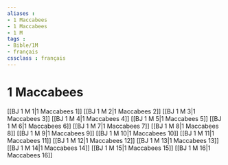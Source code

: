 ```yaml
---
aliases : 
- 1 Maccabees
- 1 Maccabees
- 1 M
tags : 
- Bible/1M
- français
cssclass : français
---
```


# 1 Maccabees

[[BJ 1 M 1|1 Maccabees 1]]
[[BJ 1 M 2|1 Maccabees 2]]
[[BJ 1 M 3|1 Maccabees 3]]
[[BJ 1 M 4|1 Maccabees 4]]
[[BJ 1 M 5|1 Maccabees 5]]
[[BJ 1 M 6|1 Maccabees 6]]
[[BJ 1 M 7|1 Maccabees 7]]
[[BJ 1 M 8|1 Maccabees 8]]
[[BJ 1 M 9|1 Maccabees 9]]
[[BJ 1 M 10|1 Maccabees 10]]
[[BJ 1 M 11|1 Maccabees 11]]
[[BJ 1 M 12|1 Maccabees 12]]
[[BJ 1 M 13|1 Maccabees 13]]
[[BJ 1 M 14|1 Maccabees 14]]
[[BJ 1 M 15|1 Maccabees 15]]
[[BJ 1 M 16|1 Maccabees 16]]
